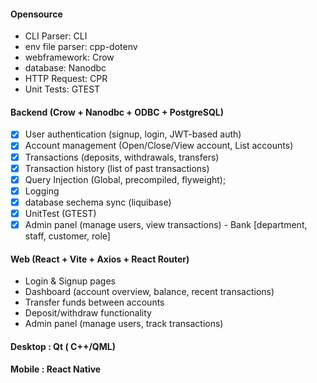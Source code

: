 #### Opensource

* CLI Parser: CLI
* env file parser: cpp-dotenv
* webframework: Crow
* database: Nanodbc
* HTTP Request: CPR
* Unit Tests: GTEST

#### **Backend (Crow + Nanodbc + ODBC + PostgreSQL)**

* [X] User authentication (signup, login, JWT-based auth)
* [X] Account management (Open/Close/View account, List accounts)
* [X] Transactions (deposits, withdrawals, transfers)
* [X] Transaction history (list of past transactions)
* [X] Query Injection (Global, precompiled, flyweight);
* [X] Logging
* [X] database sechema sync (liquibase)
* [X] UnitTest (GTEST)
* [X] Admin panel (manage users, view transactions) - Bank [department, staff, customer, role]

#### **Web (React + Vite + Axios + React Router)**

* Login & Signup pages
* Dashboard (account overview, balance, recent transactions)
* Transfer funds between accounts
* Deposit/withdraw functionality
* Admin panel (manage users, track transactions)

#### Desktop : Qt ( C++/QML)

#### Mobile : React Native

